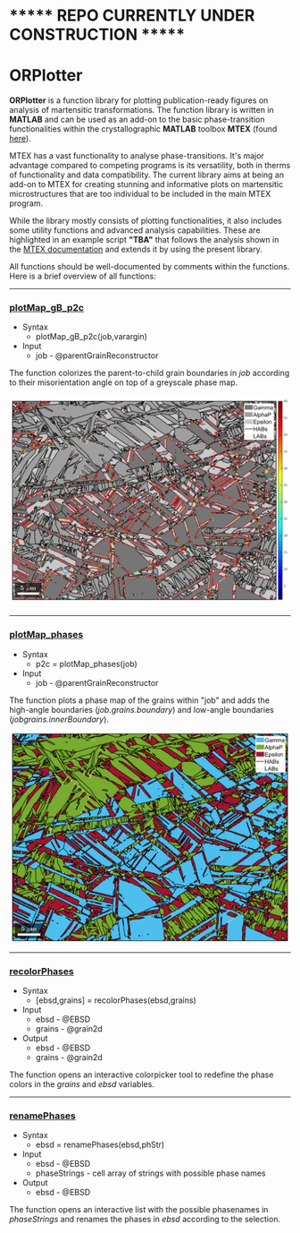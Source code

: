 # ***** REPO CURRENTLY UNDER CONSTRUCTION *****

# ORPlotter
**ORPlotter** is a function library for plotting publication-ready figures on analysis of martensitic transformations. The function library is written in **MATLAB** and can be used as an add-on to the basic phase-transition functionalities within the crystallographic **MATLAB** toolbox **MTEX** (found [here](https://mtex-toolbox.github.io/MaParentGrainReconstruction.html)).

MTEX has a vast functionality to analyse phase-transitions. It's major advantage compared to competing programs is its versatility, both in therms of functionality and data compatibility. The current library aims at being an add-on to MTEX for creating stunning and informative plots on martensitic microstructures that are too individual to be included in the main MTEX program. 

While the library mostly consists of plotting functionalities, it also includes some utility functions and advanced analysis capabilities. These are highlighted in an example script **"TBA"** that follows the analysis shown in the [MTEX documentation](https://mtex-toolbox.github.io/MaParentGrainReconstruction.html) and extends it by using the present library.

All functions should be well-documented by comments within the functions. Here is a brief overview of all functions:

---
### [plotMap_gB_p2c](./src/plotMap_gB_p2c.m)
- Syntax
  -  plotMap_gB_p2c(job,varargin)
- Input
  - job  - @parentGrainReconstructor

The function colorizes the parent-to-child grain boundaries in *job* according to their misorientation angle on top of a greyscale phase map.

<p align="center">
  <img src="./doc/images/plotMap_gB_p2c.png" alt="Plot example from plotMap_phases" width="500"/>
</p>

---

### [plotMap_phases](./src/plotMap_phases.m)
- Syntax
  -  p2c = plotMap_phases(job)
- Input
  - job  - @parentGrainReconstructor

The function plots a phase map of the grains within "job" and adds the high-angle boundaries (*job.grains.boundary*) and low-angle boundaries (*jobgrains.innerBoundary*).

<p align="center">
  <img src="./doc/images/plotMap_phases.png" alt="Plot example from plotMap_phases" width="500"/>
</p>

---

### [recolorPhases](./src/recolorPhases.m)
- Syntax
  - [ebsd,grains] = recolorPhases(ebsd,grains)
- Input
  - ebsd             - @EBSD
  - grains           - @grain2d
- Output
  - ebsd             - @EBSD
  - grains           - @grain2d
 
The function opens an interactive colorpicker tool to redefine the phase colors in the *grains* and *ebsd* variables.

---

### [renamePhases](./src/renamePhases.m)
- Syntax
  - ebsd = renamePhases(ebsd,phStr)
- Input
  - ebsd             - @EBSD
  - phaseStrings     - cell array of strings with possible phase names
- Output
  - ebsd             - @EBSD
 
The function opens an interactive list with the possible phasenames in *phaseStrings* and renames the phases in *ebsd* according to the selection.

